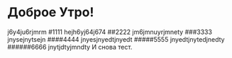 Доброе Утро!
==========
j6y4ju6rjmrm
#1111
hejh6yj64j674
##2222
jm6jmnuyrjmnety
###3333
jnysejnytsejn
####4444
jnyesjnyedtjnyedt
#####5555
jnyedtjnytedjnedty
######6666
jnytjdtyjmndty
И снова тест.
